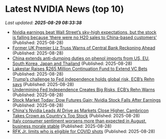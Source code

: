 # Latest NVIDIA News (top 10)
_Last updated: **2025-08-29 08:33:38**_

- [Nvidia earnings beat Wall Street’s sky-high expectations, but the stock is falling because ‘there were no H20 sales to China-based customers’](https://slashdot.org/firehose.pl?op=view&amp;id=178911158) (Published: 2025-08-28)
- [Former UK Premier Liz Truss Warns of Central Bank Reckoning Ahead](https://biztoc.com/x/63e75af7e0d0469f) (Published: 2025-08-28)
- [China extends anti-dumping duties on phenol imports from US, EU, South Korea, Japan and Thailand](https://biztoc.com/x/2bd81d7540774836) (Published: 2025-08-28)
- [Lakestar Raises $265 Million Continuation Fund to Extend VC Bets](https://biztoc.com/x/25749a3d0c52bcfb) (Published: 2025-08-28)
- [Trump’s challenge to Fed independence holds global risk, ECB’s Rehn says](https://biztoc.com/x/c3809b86d8705c2d) (Published: 2025-08-28)
- [Undermining Fed Independence Creates Big Risks, ECB’s Rehn Warns](https://biztoc.com/x/56598a2b7b01664a) (Published: 2025-08-28)
- [Stock Market Today: Dow Futures Gain; Nvidia Stock Falls After Earnings](https://biztoc.com/x/65b28b99c48bc86e) (Published: 2025-08-28)
- [China's Nvidia Leads AI Drive as Markets Close Higher. Cambricon Takes Crown as Country's Top Stock](https://biztoc.com/x/135ae481fecf5fea) (Published: 2025-08-28)
- [Italy consumer sentiment worsens more than expected in August, business morale stable](https://biztoc.com/x/8644773ab28d2b2e) (Published: 2025-08-28)
- [RFK Jr. limits who is eligible for COVID shots](https://biztoc.com/x/73c46b17fb2d42fe) (Published: 2025-08-28)
